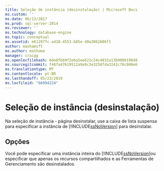 ```yaml
---
title: Seleção de instância (desinstalação) | Microsoft Docs
ms.custom: ''
ms.date: 06/13/2017
ms.prod: sql-server-2014
ms.reviewer: ''
ms.technology: database-engine
ms.topic: conceptual
ms.assetid: e61297fc-a418-4553-b85e-40a3062606f1
author: mashamsft
ms.author: mathoma
manager: craigg
ms.openlocfilehash: 6de0fbb9f2e6a5ee621c24c4832a13b900919048
ms.sourcegitcommit: f40fa47619512a9a9c3e3258fda3242c76c008e6
ms.translationtype: MT
ms.contentlocale: pt-BR
ms.lasthandoff: 05/23/2019
ms.locfileid: "66094224"
---
```

# <a name="instance-selection-uninstall"></a>Seleção de instância (desinstalação)
  Na seleção de instância - página desinstalar, use a caixa de lista suspensa para especificar a instância de [!INCLUDE[ssNoVersion](../../includes/ssnoversion-md.md)] para desinstalar.  
  
## <a name="options"></a>Opções  
 Você pode especificar uma instância inteira do [!INCLUDE[ssNoVersion](../../includes/ssnoversion-md.md)]ou especificar que apenas os recursos compartilhados e as Ferramentas de Gerenciamento são desinstalados.  
  
  
